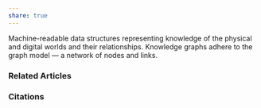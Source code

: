```yaml
---
share: true
---
```


Machine-readable data structures representing knowledge of the physical and digital worlds and their relationships. Knowledge graphs adhere to the graph model — a network of nodes and links.

### Related Articles

### Citations
